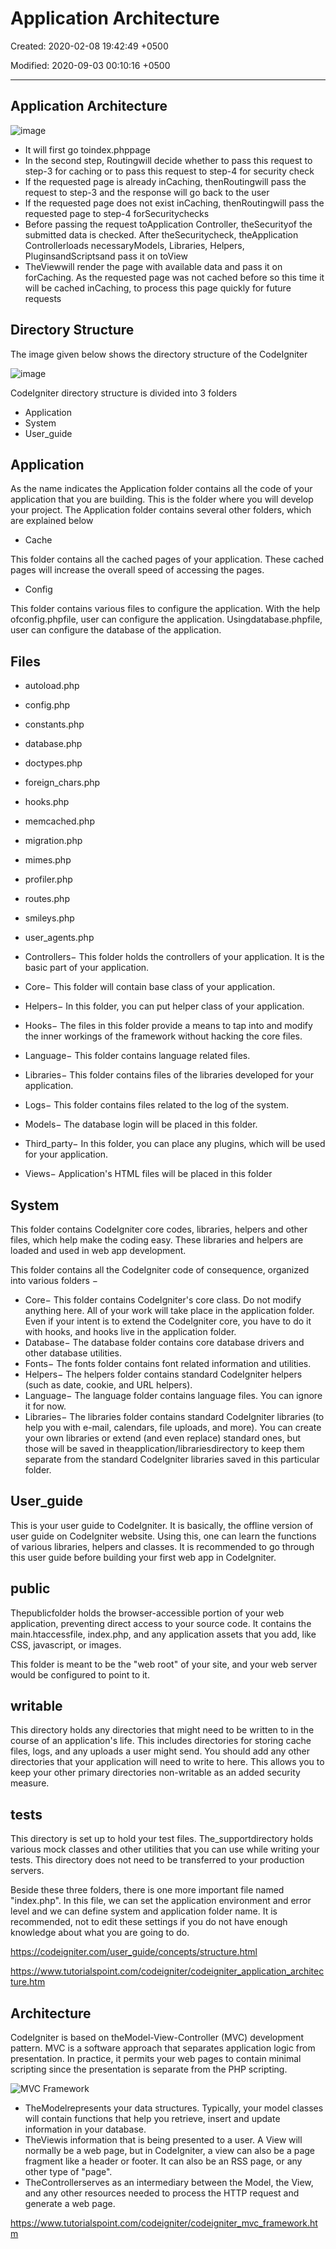 # Application Architecture

Created: 2020-02-08 19:42:49 +0500

Modified: 2020-09-03 00:10:16 +0500

---

## Application Architecture

![image](media/CodeIgniter_Application-Architecture-image1.png)

- It will first go toindex.phppage
- In the second step, Routingwill decide whether to pass this request to step-3 for caching or to pass this request to step-4 for security check
- If the requested page is already inCaching, thenRoutingwill pass the request to step-3 and the response will go back to the user
- If the requested page does not exist inCaching, thenRoutingwill pass the requested page to step-4 forSecuritychecks
- Before passing the request toApplication Controller, theSecurityof the submitted data is checked. After theSecuritycheck, theApplication Controllerloads necessaryModels, Libraries, Helpers, PluginsandScriptsand pass it on toView
- TheViewwill render the page with available data and pass it on forCaching. As the requested page was not cached before so this time it will be cached inCaching, to process this page quickly for future requests

## Directory Structure

The image given below shows the directory structure of the CodeIgniter

![image](media/CodeIgniter_Application-Architecture-image2.png)

CodeIgniter directory structure is divided into 3 folders

- Application
- System
- User_guide

## Application

As the name indicates the Application folder contains all the code of your application that you are building. This is the folder where you will develop your project. The Application folder contains several other folders, which are explained below

- Cache

This folder contains all the cached pages of your application. These cached pages will increase the overall speed of accessing the pages.

- Config

This folder contains various files to configure the application. With the help ofconfig.phpfile, user can configure the application. Usingdatabase.phpfile, user can configure the database of the application.

## Files

- autoload.php
- config.php
- constants.php
- database.php
- doctypes.php
- foreign_chars.php
- hooks.php
- memcached.php
- migration.php
- mimes.php
- profiler.php
- routes.php
- smileys.php
- user_agents.php

- Controllers− This folder holds the controllers of your application. It is the basic part of your application.
- Core− This folder will contain base class of your application.
- Helpers− In this folder, you can put helper class of your application.
- Hooks− The files in this folder provide a means to tap into and modify the inner workings of the framework without hacking the core files.
- Language− This folder contains language related files.
- Libraries− This folder contains files of the libraries developed for your application.
- Logs− This folder contains files related to the log of the system.
- Models− The database login will be placed in this folder.
- Third_party− In this folder, you can place any plugins, which will be used for your application.
- Views− Application's HTML files will be placed in this folder

## System

This folder contains CodeIgniter core codes, libraries, helpers and other files, which help make the coding easy. These libraries and helpers are loaded and used in web app development.

This folder contains all the CodeIgniter code of consequence, organized into various folders −

- Core− This folder contains CodeIgniter's core class. Do not modify anything here. All of your work will take place in the application folder. Even if your intent is to extend the CodeIgniter core, you have to do it with hooks, and hooks live in the application folder.
- Database− The database folder contains core database drivers and other database utilities.
- Fonts− The fonts folder contains font related information and utilities.
- Helpers− The helpers folder contains standard CodeIgniter helpers (such as date, cookie, and URL helpers).
- Language− The language folder contains language files. You can ignore it for now.
- Libraries− The libraries folder contains standard CodeIgniter libraries (to help you with e-mail, calendars, file uploads, and more). You can create your own libraries or extend (and even replace) standard ones, but those will be saved in theapplication/librariesdirectory to keep them separate from the standard CodeIgniter libraries saved in this particular folder.

## User_guide

This is your user guide to CodeIgniter. It is basically, the offline version of user guide on CodeIgniter website. Using this, one can learn the functions of various libraries, helpers and classes. It is recommended to go through this user guide before building your first web app in CodeIgniter.

## public

Thepublicfolder holds the browser-accessible portion of your web application, preventing direct access to your source code. It contains the main.htaccessfile, index.php, and any application assets that you add, like CSS, javascript, or images.

This folder is meant to be the "web root" of your site, and your web server would be configured to point to it.

## writable

This directory holds any directories that might need to be written to in the course of an application's life. This includes directories for storing cache files, logs, and any uploads a user might send. You should add any other directories that your application will need to write to here. This allows you to keep your other primary directories non-writable as an added security measure.

## tests

This directory is set up to hold your test files. The_supportdirectory holds various mock classes and other utilities that you can use while writing your tests. This directory does not need to be transferred to your production servers.

Beside these three folders, there is one more important file named "index.php". In this file, we can set the application environment and error level and we can define system and application folder name. It is recommended, not to edit these settings if you do not have enough knowledge about what you are going to do.

<https://codeigniter.com/user_guide/concepts/structure.html>

<https://www.tutorialspoint.com/codeigniter/codeigniter_application_architecture.htm>

## Architecture

CodeIgniter is based on theModel-View-Controller (MVC) development pattern. MVC is a software approach that separates application logic from presentation. In practice, it permits your web pages to contain minimal scripting since the presentation is separate from the PHP scripting.

![MVC Framework](media/CodeIgniter_Application-Architecture-image3.jpg)

- TheModelrepresents your data structures. Typically, your model classes will contain functions that help you retrieve, insert and update information in your database.
- TheViewis information that is being presented to a user. A View will normally be a web page, but in CodeIgniter, a view can also be a page fragment like a header or footer. It can also be an RSS page, or any other type of "page".
- TheControllerserves as an intermediary between the Model, the View, and any other resources needed to process the HTTP request and generate a web page.

<https://www.tutorialspoint.com/codeigniter/codeigniter_mvc_framework.htm>
